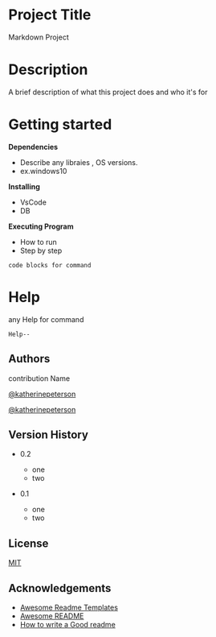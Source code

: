 # Project Title

Markdown Project

# Description
A brief description of what this project does and who it's for
# Getting started
**Dependencies**
- Describe any libraies , OS versions.
- ex.windows10

**Installing**
- VsCode
- DB

**Executing Program**
- How to run
- Step by step

`code blocks for command`
# Help
any Help for command

`Help--`

## Authors
contribution Name

 [@katherinepeterson](https://www.github.com/octokatherine)
 
 [@katherinepeterson](https://www.github.com/octokatherine)
 
 ## Version History
 - 0.2
   - one
   - two
   
 - 0.1
   - one
   - two
## License

[MIT](https://choosealicense.com/licenses/mit/)

## Acknowledgements

 - [Awesome Readme Templates](https://awesomeopensource.com/project/elangosundar/awesome-README-templates)
 - [Awesome README](https://github.com/matiassingers/awesome-readme)
 - [How to write a Good readme](https://bulldogjob.com/news/449-how-to-write-a-good-readme-for-your-github-project)

  
   
